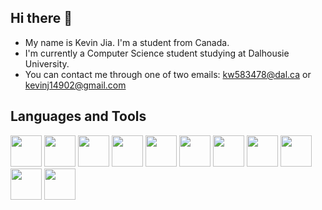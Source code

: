 ## Hi there 👋

- My name is Kevin Jia. I'm a student from Canada.
- I'm currently a Computer Science student studying at Dalhousie University.
- You can contact me through one of two emails: kw583478@dal.ca or kevinj14902@gmail.com

## Languages and Tools
<div>
    <img width=50px src="https://cdn-icons-png.flaticon.com/512/226/226777.png"/>
    <img width=50px src="https://cdn.jsdelivr.net/gh/devicons/devicon@latest/icons/html5/html5-original.svg"/>
    <img width=50px src="https://cdn.jsdelivr.net/gh/devicons/devicon@latest/icons/css3/css3-original.svg"/>
    <img width=50px src="https://cdn.jsdelivr.net/gh/devicons/devicon/icons/javascript/javascript-original.svg"/>
    <img width=50px src="https://upload.wikimedia.org/wikipedia/commons/thumb/c/c3/Python-logo-notext.svg/1869px-Python-logo-notext.svg.png"/>
    <img width=50px src="https://cdn.jsdelivr.net/gh/devicons/devicon@latest/icons/nodejs/nodejs-original-wordmark.svg"/>
    <img width=50px src="https://cdn.jsdelivr.net/gh/devicons/devicon@latest/icons/react/react-original.svg"/>
    <img width=50px src="https://cdn.jsdelivr.net/gh/devicons/devicon@latest/icons/git/git-original.svg"/>
    <img width=50px src="https://cdn.jsdelivr.net/gh/devicons/devicon@latest/icons/npm/npm-original-wordmark.svg"/>
    <img width=50px src="https://cdn.jsdelivr.net/gh/devicons/devicon@latest/icons/vscode/vscode-original.svg"/>
    <img width=50px src="https://cdn.jsdelivr.net/gh/devicons/devicon@latest/icons/intellij/intellij-original.svg"/>
</div>

<!--
**kevinj14902/kevinj14902** is a ✨ _special_ ✨ repository because its `README.md` (this file) appears on your GitHub profile.

Here are some ideas to get you started:

- 🔭 I’m currently working on ...
- 🌱 I’m currently learning ...
- 👯 I’m looking to collaborate on ...
- 🤔 I’m looking for help with ...
- 💬 Ask me about ...
- 📫 How to reach me: ...
- 😄 Pronouns: ...
- ⚡ Fun fact: ...
-->
